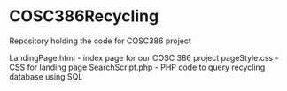 # COSC386Recycling
Repository holding the code for COSC386 project

LandingPage.html - index page for our COSC 386 project
pageStyle.css - CSS for landing page
SearchScript.php - PHP code to query recycling database using SQL
